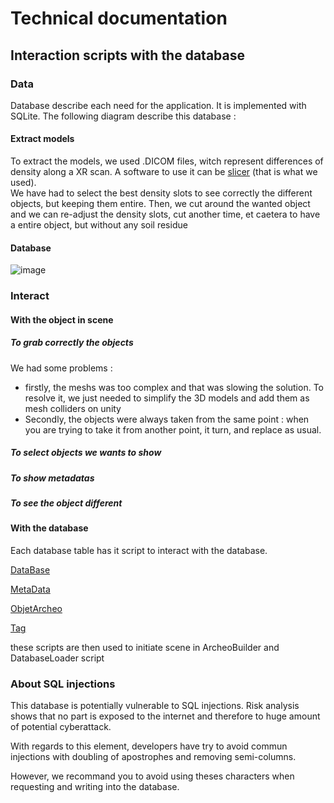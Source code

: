 # Technical documentation

## Interaction scripts with the database

### Data

Database describe each need for the application. It is implemented with SQLite. The following diagram describe this database :

#### Extract models
To extract the models, we used .DICOM files, witch represent differences of density along a XR scan. A software to use it can be [slicer](https://www.slicer.org/) (that is what we used).</br>
We have had to select the best density slots to see correctly the different objects, but keeping them entire. Then, we cut around the wanted object and we can re-adjust the density slots, cut another time, et caetera to have a entire object, but without any soil residue

#### Database

![image](./img/db.png)

### Interact

#### With the object in scene

##### To grab correctly the objects
We had some problems : 
* firstly, the meshs was too complex and that was slowing the solution. To resolve it, we just needed to simplify the 3D models and add them as mesh colliders on unity
* Secondly, the objects were always taken from the same point : when you are trying to take it from another point, it turn, and replace as usual. 

##### To select objects we wants to show

##### To show metadatas

##### To see the object different

#### With the database

Each database table has it script to interact with the database.

[DataBase](./docs_classes/database.md)

[MetaData](./docs_classes/metadata.md)

[ObjetArcheo](./docs_classes/objetarcheo.md)

[Tag](./docs_classes/tag.md)

these scripts are then used to initiate scene in ArcheoBuilder and DatabaseLoader script

### About SQL injections
This database is potentially vulnerable to SQL injections. Risk analysis shows that no part is exposed to the internet and therefore to huge amount of potential cyberattack.

With regards to this element, developers have try to avoid commun injections with doubling of apostrophes and removing semi-columns.

However, we recommand you to avoid using theses characters when requesting and writing into the database.